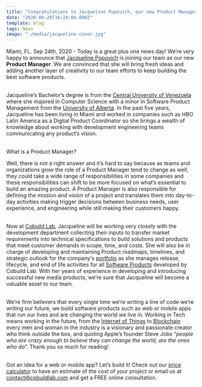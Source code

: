```yaml
---
title: "Congratulations to Jacqueline Popovich, our new Product Manager"
date: "2020-09-28T16:24:04.000Z"
template: blog
tags: News
image: "./media/jacqueline-cover.jpg"
---
```


Miami, FL. Sep 24th, 2020 - Today is a great plus one news day! We’re very happy to announce that <a target="_blank" href="https://www.linkedin.com/in/jacqueline-popovich/">  Jacqueline Popovich</a> is joining our team as our new **Product Manager**. We are convinced that she will bring fresh ideas and adding another layer of creativity to our team efforts to keep building the best software products. <br> </br>

Jacqueline’s Bachelor’s degree is from the <a target="_blank" href="https://www.linkedin.com/school/universidad-central-de-venezuela/about/">  Central University of Venezuela</a> where she majored in Computer Science with a minor in Software Product Management from the <a target="_blank" href="https://www.ualberta.ca/index.html">   University of Alberta</a>. In the past five years, Jacqueline has been living in Miami and worked in companies such as HBO Latin America as a Digital Product Coordinator so she brings a wealth of knowledge about working with development engineering teams communicating any product’s vision. <br> </br>

<title-6 align="centered"> What is a Product Manager?  </title-6>

Well, there is not a right answer and it’s hard to say because as teams and organizations grow the role of a Product Manager tend to change as well, they could take a wide range of responsibilities in some companies and these responsibilities can shift to be more focused on what’s essential to build an amazing product. A Product Manager is also  responsible for defining the mission and vision of a project and translates them into day-to-day activities making trigger decisions between business needs, user experience, and engineering while still making their customers happy. <br> </br>

Now at <a target="_blank" href="https://cobuildlab.com/services">   Cobuild Lab</a>, Jacqueline will be working very closely with the development department collecting their inputs  to transfer market requirements into technical specifications to build solutions and products that meet customer demands in scope, time, and costs. She will also be in charge of developing and maintaining Product roadmaps, timelines, and strategic outlook for the company's <a target="_blank" href="https://cobuildlab.com/portfolio">   portfolio</a> as she manages release, lifecycle, and end of life activities for all <a target="_blank" href="https://cobuildlab.com/blog/software-development-for-new-products/">   Software Products</a> developed by Cobuild Lab. With her years of experience in developing and introducing successful new media products, we’re sure that Jacqueline will become a valuable asset to our team. <br> </br>

We’re firm believers that every single time we’re writing a line of code we’re writing our future, we build software products such as web or mobile apps that run our lives and are changing the world we live in. Working in Tech means working in the future, from the <a target="_blank" href="https://cobuildlab.com/blog/internet-of-things-promises-2019/amp/">  Internet of Things</a> to <a target="_blank" href="https://cobuildlab.com/blog/blockchain-world/amp/">   Blockchain</a> every men and woman in the industry is a visionary and passionate creator who think outside the box, and quoting Apple’s founder Steve Jobs *“people who are crazy enough to believe they can change the world, are the ones who do”.* Thank you so much for reading! <br> </br>

Got an idea for a web or mobile app? Let’s build it! Check out our <a target="_blank" href=" https://cobuildlab.com/price-calculator/">    price calculator</a> to have an estimate of the cost of your project or email us at contact@cobuildlab.com and get a FREE online consultation. 
